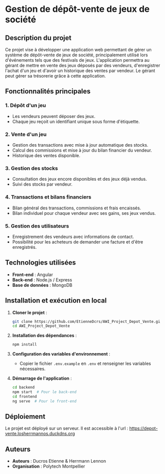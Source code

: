 # Gestion de dépôt-vente de jeux de société

## Description du projet
Ce projet vise à développer une application web permettant de gérer un système de dépôt-vente de jeux de société, principalement utilisé lors d'événements tels que des festivals de jeux. 
L'application permettra au gérant de mettre en vente des jeux déposés par des vendeurs, d'enregistrer l'achat d'un jeu et d'avoir un historique des ventes par vendeur.
Le gérant peut gérer sa trésorerie grâce à cette application.

## Fonctionnalités principales
### 1. Dépôt d'un jeu
- Les vendeurs peuvent déposer des jeux.
- Chaque jeu reçoit un identifiant unique sous forme d'étiquette.

### 2. Vente d'un jeu
- Gestion des transactions avec mise à jour automatique des stocks.
- Calcul des commissions et mise à jour du bilan financier du vendeur.
- Historique des ventes disponible.

### 3. Gestion des stocks
- Consultation des jeux encore disponibles et des jeux déjà vendus.
- Suivi des stocks par vendeur.

### 4. Transactions et bilans financiers
- Bilan général des transactions, commissions et frais encaissés.
- Bilan individuel pour chaque vendeur avec ses gains, ses jeux vendus.

### 5. Gestion des utilisateurs
- Enregistrement des vendeurs avec informations de contact.
- Possibilité pour les acheteurs de demander une facture et d'être enregistrés.

## Technologies utilisées
- **Front-end** : Angular
- **Back-end** : Node.js / Express
- **Base de données** : MongoDB

## Installation et exécution en local
1. **Cloner le projet** :
   ```sh
   git clone https://github.com/EtienneDcrs/AWI_Project_Depot_Vente.git
   cd AWI_Project_Depot_Vente
   ```

2. **Installation des dépendances** :
   ```sh
   npm install 
   ```

3. **Configuration des variables d'environnement** :
   - Copier le fichier `.env.example` en `.env` et renseigner les variables nécessaires.

4. **Démarrage de l'application** :
   ```sh
   cd backend
   npm start  # Pour le back-end
   cd frontend
   ng serve  # Pour le front-end
   ```

## Déploiement
Le projet est déployé sur un serveur. Il est accessible à l'url : https://depot-vente.losherrmannos.duckdns.org

## Auteurs
- **Auteurs** : Ducros Etienne & Herrmann Lennon
- **Organisation** : Polytech Montpellier
